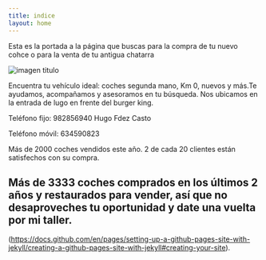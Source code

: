 ```yaml
---
title: indice
layout: home
---
```


Esta es la portada a la página que buscas para la compra de tu nuevo cohce o para la venta de tu antigua chatarra

![imagen titulo](https://www.mercedes-benz.es/content/spain/es/passengercars/models/coupe/c192-e-performance-24-1/overview/_jcr_content/root/responsivegrid/tabs_1098081516/tabitem/simple_teaser/simple_teaser_item.component.damq2.3431474203683.jpg/mercedes-amg-gt-63-se-perf-c192-equipment-exterior-chrome-package-764x573-03-2024.jpg)

Encuentra tu vehículo ideal: coches segunda mano, Km 0, nuevos y más.Te ayudamos, acompañamos y asesoramos en tu búsqueda. Nos ubicamos en la entrada de lugo en frente del burger king.

Teléfono fijo: 982856940                                                                        Hugo Fdez Casto

Teléfono móvil: 634590823

Más de 2000 coches vendidos este año. 2 de cada 20 clientes están satisfechos con su compra.

Más de 3333 coches comprados en los últimos 2 años y restaurados para vender, así que no desaproveches tu oportunidad y date una vuelta por mi taller.
----

(https://docs.github.com/en/pages/setting-up-a-github-pages-site-with-jekyll/creating-a-github-pages-site-with-jekyll#creating-your-site).

[Just the Docs]: https://just-the-docs.github.io/just-the-docs/
[GitHub Pages]: https://docs.github.com/en/pages
[README]: https://github.com/just-the-docs/just-the-docs-template/blob/main/README.md
[Jekyll]: https://jekyllrb.com
[GitHub Pages / Actions workflow]: https://github.blog/changelog/2022-07-27-github-pages-custom-github-actions-workflows-beta/
[use this template]: https://github.com/just-the-docs/just-the-docs-template/generate
